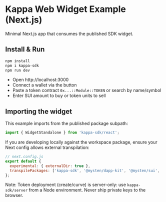 # Kappa Web Widget Example (Next.js)

Minimal Next.js app that consumes the published SDK widget.

## Install & Run

```bash
npm install
npm i kappa-sdk
npm run dev
```

- Open http://localhost:3000
- Connect a wallet via the button
- Paste a token contract `0x...::Module::TOKEN` or search by name/symbol
- Enter SUI amount to buy or token units to sell

## Importing the widget

This example imports from the published package subpath:

```ts
import { WidgetStandalone } from 'kappa-sdk/react';
```

If you are developing locally against the workspace package, ensure your Next config allows external transpilation:

```js
// next.config.js
export default {
  experimental: { externalDir: true },
  transpilePackages: ['kappa-sdk', '@mysten/dapp-kit', '@mysten/sui', '@tanstack/react-query'],
};
```

Note: Token deployment (create/curve) is server-only: use `kappa-sdk/server` from a Node environment. Never ship private keys to the browser.
